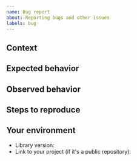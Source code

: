 ```yaml
---
name: Bug report
about: Reporting bugs and other issues
labels: bug
---
```


<!-- The bug you're experiencing might have already be reported. -->
<!-- Please search in the [issues](../issues) before creating one. -->

## Context

<!-- How has this issue affected you? What are you trying to accomplish? -->
<!-- Providing context can help find a solution that is most useful. -->

## Expected behavior

<!-- What should happen? -->

## Observed behavior

<!-- What happens instead of the expected behavior? -->

## Steps to reproduce

<!-- Provide a link to a live example, or an unambiguous set of steps to -->
<!-- reproduce this bug. Include code to reproduce, if relevant. -->

## Your environment

<!-- Include as many relevant details about the environment you experienced the bug in -->

* Library version:
* Link to your project (if it's a public repository):
